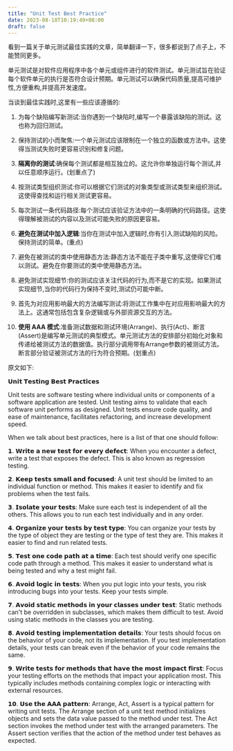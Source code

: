 ```yaml
---
title: "Unit Test Best Practice"
date: 2023-08-18T10:19:49+08:00
draft: false
---
```


看到一篇关于单元测试最佳实践的文章，简单翻译一下，很多都说到了点子上，不能赞同更多。

单元测试是对软件应用程序中各个单元或组件进行的软件测试。单元测试旨在验证每个软件单元的执行是否符合设计预期。单元测试可以确保代码质量,提高可维护性,方便重构,并提高开发速度。

当谈到最佳实践时,这里有一些应该遵循的:

1. 为每个缺陷编写新测试:当你遇到一个缺陷时,编写一个暴露该缺陷的测试。这也称为回归测试。

2. 保持测试的小而聚焦:一个单元测试应该限制在一个独立的函数或方法中。这使得当测试失败时更容易识别和修复问题。

3. **隔离你的测试**:确保每个测试都是相互独立的。这允许你单独运行每个测试,并以任意顺序运行。(划重点了)

4. 按测试类型组织测试:你可以根据它们测试的对象类型或测试类型来组织测试。这使得查找和运行相关测试更容易。

5. 每次测试一条代码路径:每个测试应该验证方法中的一条明确的代码路径。这使得理解被测试的内容以及测试可能失败的原因更容易。

6. **避免在测试中加入逻辑**:当你在测试中加入逻辑时,你有引入测试缺陷的风险。保持测试的简单。(重点)

7. 避免在被测试的类中使用静态方法:静态方法不能在子类中重写,这使得它们难以测试。避免在你要测试的类中使用静态方法。

8. 避免测试实现细节:你的测试应该关注代码的行为,而不是它的实现。如果测试实现细节,当你的代码行为保持不变时,测试仍可能中断。

9. 首先为对应用影响最大的方法编写测试:将测试工作集中在对应用影响最大的方法上。这通常包括包含复杂逻辑或与外部资源交互的方法。

10. **使用 AAA 模式**:准备测试数据和测试环境(Arrange)、执行(Act)、断言(Assert)是编写单元测试的典型模式。单元测试方法的安排部分初始化对象和传递给被测试方法的数据值。执行部分调用带有Arrange参数的被测试方法。断言部分验证被测试方法的行为符合预期。(划重点)


原文如下:

𝗨𝗻𝗶𝘁 𝗧𝗲𝘀𝘁𝗶𝗻𝗴 𝗕𝗲𝘀𝘁 𝗣𝗿𝗮𝗰𝘁𝗶𝗰𝗲𝘀

Unit tests are software testing where individual units or components of a software application are tested. Unit testing aims to validate that each software unit performs as designed. Unit tests ensure code quality, and ease of maintenance, facilitates refactoring, and increase development speed.

When we talk about best practices, here is a list of that one should follow:

𝟭. 𝗪𝗿𝗶𝘁𝗲 𝗮 𝗻𝗲𝘄 𝘁𝗲𝘀𝘁 𝗳𝗼𝗿 𝗲𝘃𝗲𝗿𝘆 𝗱𝗲𝗳𝗲𝗰𝘁: When you encounter a defect, write a test that exposes the defect. This is also known as regression testing.

𝟮. 𝗞𝗲𝗲𝗽 𝘁𝗲𝘀𝘁𝘀 𝘀𝗺𝗮𝗹𝗹 𝗮𝗻𝗱 𝗳𝗼𝗰𝘂𝘀𝗲𝗱: A unit test should be limited to an individual function or method. This makes it easier to identify and fix problems when the test fails.

𝟯. 𝗜𝘀𝗼𝗹𝗮𝘁𝗲 𝘆𝗼𝘂𝗿 𝘁𝗲𝘀𝘁𝘀: Make sure each test is independent of all the others. This allows you to run each test individually and in any order.

𝟰. 𝗢𝗿𝗴𝗮𝗻𝗶𝘇𝗲 𝘆𝗼𝘂𝗿 𝘁𝗲𝘀𝘁𝘀 𝗯𝘆 𝘁𝗲𝘀𝘁 𝘁𝘆𝗽𝗲: You can organize your tests by the type of object they are testing or the type of test they are. This makes it easier to find and run related tests.

𝟱. 𝗧𝗲𝘀𝘁 𝗼𝗻𝗲 𝗰𝗼𝗱𝗲 𝗽𝗮𝘁𝗵 𝗮𝘁 𝗮 𝘁𝗶𝗺𝗲: Each test should verify one specific code path through a method. This makes it easier to understand what is being tested and why a test might fail.

𝟲. 𝗔𝘃𝗼𝗶𝗱 𝗹𝗼𝗴𝗶𝗰 𝗶𝗻 𝘁𝗲𝘀𝘁𝘀: When you put logic into your tests, you risk introducing bugs into your tests. Keep your tests simple.

𝟳. 𝗔𝘃𝗼𝗶𝗱 𝘀𝘁𝗮𝘁𝗶𝗰 𝗺𝗲𝘁𝗵𝗼𝗱𝘀 𝗶𝗻 𝘆𝗼𝘂𝗿 𝗰𝗹𝗮𝘀𝘀𝗲𝘀 𝘂𝗻𝗱𝗲𝗿 𝘁𝗲𝘀𝘁: Static methods can't be overridden in subclasses, which makes them difficult to test. Avoid using static methods in the classes you are testing.

𝟴. 𝗔𝘃𝗼𝗶𝗱 𝘁𝗲𝘀𝘁𝗶𝗻𝗴 𝗶𝗺𝗽𝗹𝗲𝗺𝗲𝗻𝘁𝗮𝘁𝗶𝗼𝗻 𝗱𝗲𝘁𝗮𝗶𝗹𝘀: Your tests should focus on the behavior of your code, not its implementation. If you test implementation details, your tests can break even if the behavior of your code remains the same.

𝟵. 𝗪𝗿𝗶𝘁𝗲 𝘁𝗲𝘀𝘁𝘀 𝗳𝗼𝗿 𝗺𝗲𝘁𝗵𝗼𝗱𝘀 𝘁𝗵𝗮𝘁 𝗵𝗮𝘃𝗲 𝘁𝗵𝗲 𝗺𝗼𝘀𝘁 𝗶𝗺𝗽𝗮𝗰𝘁 𝗳𝗶𝗿𝘀𝘁: Focus your testing efforts on the methods that impact your application most. This typically includes methods containing complex logic or interacting with external resources.

𝟭𝟬. 𝗨𝘀𝗲 𝘁𝗵𝗲 𝗔𝗔𝗔 𝗽𝗮𝘁𝘁𝗲𝗿𝗻: Arrange, Act, Assert is a typical pattern for writing unit tests. The Arrange section of a unit test method initializes objects and sets the data value passed to the method under test. The Act section invokes the method under test with the arranged parameters. The Assert section verifies that the action of the method under test behaves as expected.
